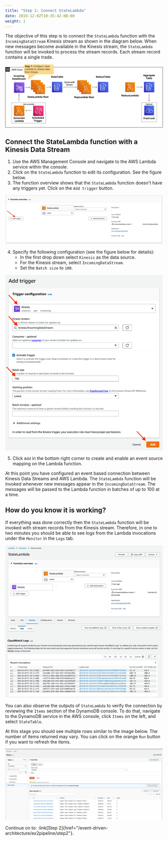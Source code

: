```yaml
---
title: "Step 1: Connect StateLambda"
date: 2019-12-02T10:35:42-08:00
weight: 1
---
```


The objective of this step is to connect the `StateLambda` function with the `IncomingDataStream` Kinesis stream as shown in the diagram below.
When new messages become available in the Kinesis stream, the `StateLambda` function will be invoked to process the stream records. Each stream record contains a single trade.

<!-- TODO explain what's in a stream record -->
![Architecture-1](/static/images/event-driven-architecture/architecture/step1.png)

## Connect the StateLambda function with a Kinesis Data Stream

1. Use the AWS Management Console and navigate to the AWS Lambda service within the console.
2. Click on the `StateLambda` function to edit its configuration. See the figure below.
3. The function overview shows that the `StateLambda` function doesn't have any triggers yet. Click on the `Add trigger` button.

![Architecture-1](/static/images/event-driven-architecture/lab1/add-trigger-state-lambda.png)

4. Specify the following configuration (see the figure below for details):
    - In the first drop down select `Kinesis` as the data source.
    - For the Kinesis stream, select `IncomingDataStream`.
    - Set the `Batch size` to `100`.

![Architecture-1](/static/images/event-driven-architecture/lab1/connect-state-lambda.png)

5. Click `Add` in the bottom right corner to create and enable an event source mapping on the Lambda function.

At this point you have configured an event based connection between Kinesis Data Streams and AWS Lambda. The `StateLambda` function will be invoked whenever new messages appear in the `IncomingDataStream`. The messages will be passed to the Lambda function in batches of up to 100 at a time.

## How do you know it is working?

If everything was done correctly then the `StateLambda` function will be invoked with stream records from the Kinesis stream. Therefore, in one to two minutes you should be able to see logs from the Lambda invocations under the `Monitor` in the `Logs` tab.

![Architecture-1](/static/images/event-driven-architecture/lab1/state-lambda-logs.png)

You can also observe the outputs of `StateLambda` to verify the connection by reviewing the `Items` section of the DynamoDB console. To do that, navigate to the DynamoDB service in the AWS console, click `Items` on the left, and select `StateTable`.

At this stage you should see multiple rows similar to the image below. The number of items returned may vary. You can click on the orange `Run` button if you want to refresh the items.

![Architecture-1](/static/images/event-driven-architecture/lab1/state-table-data.png)

Continue on to: :link[Step 2]{href="/event-driven-architecture/ex2pipeline/step2"}.
